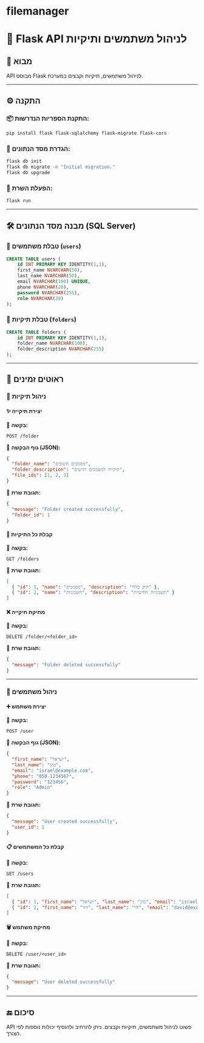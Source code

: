 # filemanager
# 📌 Flask API לניהול משתמשים ותיקיות

## 📖 מבוא
API מבוסס Flask לניהול משתמשים, תיקיות וקבצים במערכת.

---

## ⚙️ התקנה

### 📦 התקנת הספריות הנדרשות:
```bash
pip install flask flask-sqlalchemy flask-migrate flask-cors
```

### 🔧 הגדרת מסד הנתונים:
```bash
flask db init
flask db migrate -m "Initial migration."
flask db upgrade
```

### 🚀 הפעלת השרת:
```bash
flask run
```

---

## 🛠️ מבנה מסד הנתונים (SQL Server)

### 🔹 טבלת משתמשים (`users`)
```sql
CREATE TABLE users (
    id INT PRIMARY KEY IDENTITY(1,1),
    first_name NVARCHAR(50),
    last_name NVARCHAR(50),
    email NVARCHAR(100) UNIQUE,
    phone NVARCHAR(20),
    password NVARCHAR(255),
    role NVARCHAR(20)
);
```

### 🔹 טבלת תיקיות (`folders`)
```sql
CREATE TABLE folders (
    id INT PRIMARY KEY IDENTITY(1,1),
    folder_name NVARCHAR(100),
    folder_description NVARCHAR(255)
);
```

---

## 🔗 ראוטים זמינים

### 📂 ניהול תיקיות

#### ✨ יצירת תיקייה
📌 **בקשה:**
```
POST /folder
```
📌 **גוף הבקשה (JSON):**
```json
{
  "folder_name": "מסמכים חשובים",
  "folder_description": "תיקייה למסמכים רגישים",
  "file_ids": [1, 2, 3]
}
```
📌 **תגובת שרת:**
```json
{
  "message": "Folder created successfully",
  "folder_id": 1
}
```

#### 📜 קבלת כל התיקיות
📌 **בקשה:**
```
GET /folders
```
📌 **תגובת שרת:**
```json
[
  { "id": 1, "name": "מסמכים", "description": "תיק כללי" },
  { "id": 2, "name": "חשבוניות", "description": "חשבוניות חודשיות" }
]
```

#### ❌ מחיקת תיקייה
📌 **בקשה:**
```
DELETE /folder/<folder_id>
```
📌 **תגובת שרת:**
```json
{
  "message": "Folder deleted successfully"
}
```

---

### 👤 ניהול משתמשים

#### ➕ יצירת משתמש
📌 **בקשה:**
```
POST /user
```
📌 **גוף הבקשה (JSON):**
```json
{
  "first_name": "ישראל",
  "last_name": "כהן",
  "email": "israel@example.com",
  "phone": "050-1234567",
  "password": "123456",
  "role": "Admin"
}
```
📌 **תגובת שרת:**
```json
{
  "message": "User created successfully",
  "user_id": 1
}
```

#### 📋 קבלת כל המשתמשים
📌 **בקשה:**
```
GET /users
```
📌 **תגובת שרת:**
```json
[
  { "id": 1, "first_name": "ישראל", "last_name": "כהן", "email": "israel@example.com", "phone": "050-1234567", "role": "Admin" },
  { "id": 2, "first_name": "דוד", "last_name": "לוי", "email": "david@example.com", "phone": "050-7654321", "role": "User" }
]
```

#### 🗑️ מחיקת משתמש
📌 **בקשה:**
```
DELETE /user/<user_id>
```
📌 **תגובת שרת:**
```json
{
  "message": "User deleted successfully"
}
```

---

## 🔚 סיכום
API פשוט לניהול משתמשים, תיקיות וקבצים. ניתן להרחיב ולהוסיף יכולות נוספות לפי הצורך.

